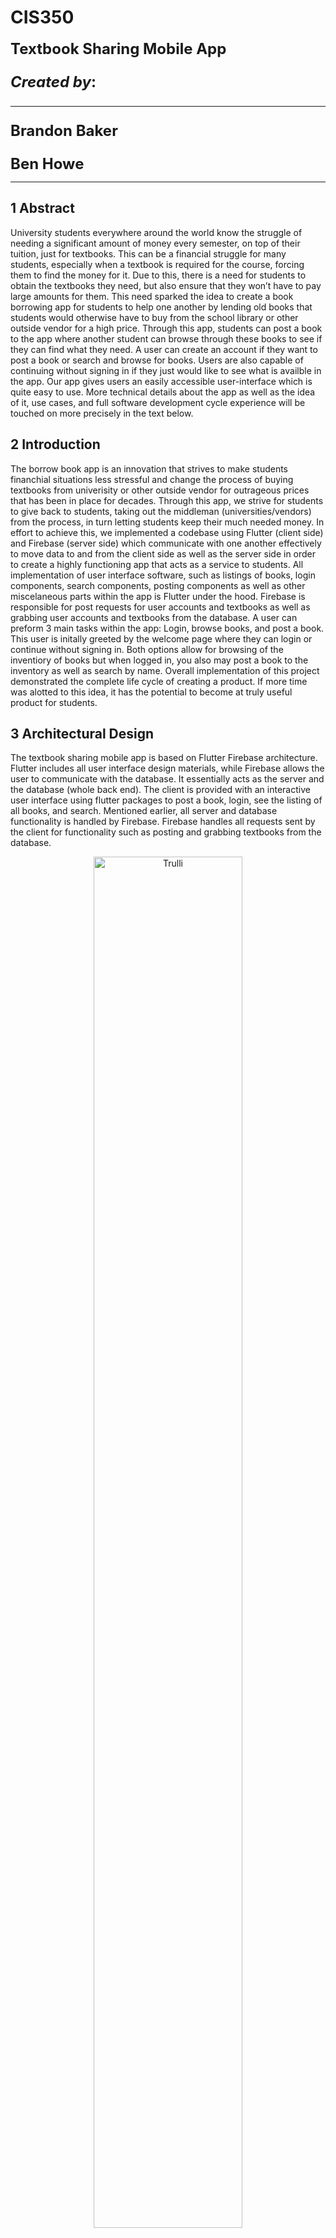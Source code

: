 # CIS350

<font size="5"><b>Textbook Sharing Mobile App

___Created by___:

-------------------------------------------------
Brandon Baker

Ben Howe</b></font>

-------------------------------------------------

## 1 Abstract
University students everywhere around the world know the struggle of needing a significant amount of money every semester, on top of their tuition, just for textbooks. This can be a financial struggle for many students, especially when a textbook is required for the course, forcing them to find the money for it. Due to this, there is a need for students to obtain the textbooks they need, but also ensure that they won’t have to pay large amounts for them. This need sparked the idea to create a book borrowing app for students to help one another by lending old books that students would otherwise have to buy from the school library or other outside vendor for a high price. Through this app, students can post a book to the app where another student can browse through these books to see if they can find what they need. A user can create an account if they want to post a book or search and browse for books. Users are also capable of continuing without signing in if they just would like to see what is availble in the app. Our app gives users an easily accessible user-interface which is quite easy to use. More technical details about the app as well as  the idea of it, use cases, and full software development cycle experience will be touched on more precisely in the text below.

## 2 Introduction
The borrow book app is an innovation that strives to make students financhial situations less stressful and change the process of buying textbooks from univerisity or other outside vendor for outrageous prices that has been in place for decades. Through this app, we strive for students to give back to students, taking out the middleman (universities/vendors) from the process, in turn letting students keep their much needed money. In effort to achieve this, we implemented a codebase using Flutter (client side) and Firebase (server side) which communicate with one another effectively to move data to and from the client side as well as the server side in order to create a highly functioning app that acts as a service to students. All implementation of user interface software, such as listings of books, login components, search components, posting components as well as other miscelaneous parts within the app is Flutter under the hood. Firebase is responsible for post requests for user accounts and textbooks as well as grabbing user accounts and textbooks from the database. A user can preform 3 main tasks within the app: Login, browse books, and post a book. This user is initally greeted by the welcome page where they can login or continue without signing in. Both options allow for browsing of the inventiory of books but when logged in, you also may post a book to the inventory as well as search by name. Overall implementation of this project demonstrated the complete life cycle of creating a product. If more time was alotted to this idea, it has the potential to become at truly useful product for students.

## 3 Architectural Design
The textbook sharing mobile app is based on Flutter Firebase architecture. Flutter includes all user interface design materials, while Firebase allows the user to communicate with the database. It essentially acts as the server and the database (whole back end). The client is provided with an interactive user interface using flutter packages to post a book, login, see the listing of all books, and search. Mentioned earlier, all server and database functionality is handled by Firebase. Firebase handles all requests sent by the client for functionality such as posting and grabbing textbooks from the database. 

<figure>
<p align="center">
<img src="https://github.com/howebe/CIS350Project/blob/main/Documentation/CIS350_Arch_Design.png" alt="Trulli"
style="width:75%">
<p align="center">Figure 1. User Interface to Server Design of Textbook Sharing App
</figcaption>
</p>
</figure>

<font size=4>___3.1 Class Diagram___

<font size=3>Figure 2 shows the class diagram for the book borrowing system. Each user will have a profile and a list of textbooks they are providing. Each textbook will have a user that owns it as well as a condition, type, and class it is used in. The profile and class will help filtering book search later on. The homepage class contains all the functionality of the system such as a user borrowing a textbook, a user viewing their profile, etc. There are many textbooks displayed on the homepage by default which will be shown in section 4.
  
<figure>
<p align="center">
<img src="https://github.com/howebe/CIS350Project/blob/main/CIS%20350-ClassDiagram.png" alt="Trulli"
style="width:75%">
<p align="center">Figure 2. Class Diagram for Borrowing Books
</figcaption>
</p>
</figure>

<font size=4> <b>3.2 Use Case Diagram</b>

<font size=3>Figure 3 shows the general use case for the textbook sharing mobile app. Inside the use case, the user can perform 3 tasks. The user can login to their account or create an account, they can browse the listing of books, and they can post a book. Login includes authentification because authentication must be done in order to gain extra app functionality. Once logged in, the user can search for the book that they are interested in. Also, the user can post a textbook to the listing after they have logged in.
  
<figure>
<p align="center">
<img src="https://github.com/howebe/CIS350Project/blob/main/Documentation/CIS350-%20Use%20Case%20Diagram.png" alt="Trulli"
style="width:60%">
<p align="center">Figure 3. Use Case Diagram for Browsing Books
</figcaption>
</p>
</figure>

<font size=4> <b>3.3 Sequence Diagram</b>

<font size=3>Figure 4 shows the sequence diagram for browsing books. The user starts by opening the app, then they will be directed to the welcome page. From the welcome page, they can either try to log in or view the general listing of all the textbooks. If the user successfully signs in or signs up, they will be directed to the home page where they will get added functionality of the app. They will be able to search for a specific book they are looking for. Once they are done searching for a book, they will be brought back to the home page, and logout when they are done. If the user doesn't want to log in and would like to see what books are available, they can see all the books displayed. Once done viewing the general book listing they will be brought back to the welcome page.

<figure>
<p align="center">
<img src="https://github.com/howebe/CIS350Project/blob/main/Documentation/CIS%20350-SequenceDiagram.png" alt="Trulli"
style="width:75%">
<p align="center">Figure 4. Sequence Diagram for Browsing Books
</figcaption>
</p>
</figure>

## 4 User Guide/Implementation
<font size=4>___4.1 Welcome Page___
  
<font size=3>When a user opens the mobile app, they are presented with a welcome screen that allows them to either navigate to view the overall listing of textbooks or login/signup for increased functionality. In order to access features of the mobile app, a user must have/make an account first. Additional functionality for signed in users includes posting a textbook, or searching through textbooks to find the right one for you. The user interface for the welcome page can be seen below in Figure 5.

<figure>
<p align="center">
<img src="https://github.com/howebe/CIS350Project/blob/main/Documentation/Screenshot_1670172782.png" alt="Trulli"
style="width:25%">
<p align="center">Figure 5. Welcome Screen
</figcaption>
</p>
</figure>

<font size=4>___4.2 General Listing___
  
<font size=3>If the user decides that they would like to view the total listing of textbooks without creating an account, they would navigate to this general listings page from the welcome page shown in figure 5. The page displays all the posted textbooks allowing the user to scroll through them. If the user sees a textbook they would like to borrow, they can then navigate back to the welcome page and go the other route towards signing in. The general listing of textbooks is shown below in Figure 6.

<figure>
<p align="center">
<img src="https://github.com/howebe/CIS350Project/blob/main/Documentation/Screenshot_1670172786.png" alt="Trulli"
style="width:25%">
<p align="center">Figure 6. General Textbook Listing
</figcaption>
</p>
</figure>

<font size=4>___4.3 Login___
  
<font size=3>Once the user decides they would like to login, either because they wanted a textbook they saw or they wanted to post a textbook, they would navigate to the authentification screens through a button on the wecome page. This button first shows the login screen for user that already have an account and would like to sign in. If the user doesn't have an account they can navigate to the register option shown in the top right of Figure 7. To register or sign in, the user must verify their email address as well as the password associated with their account. When signing up, the user must use a valid email and password otherwise they will be asked to change their information. The user interface for signing in/up can be seen below in Figure 7.

<figure>
<p align="center">
<img src="https://github.com/howebe/CIS350Project/blob/main/Documentation/Screenshot_1670172792.png" alt="Trulli"
style="width:25%">
<img src="https://github.com/howebe/CIS350Project/blob/main/Documentation/Screenshot_1670172794.png" alt="Trulli"
style="width:25%">
<p align="center">Figure 7. Authenitification Screens
</figcaption>
</p>
</figure>

<font size=4>___4.4 Home Page___
  
<font size=3>When the user has successfully logged in, they will be automatically directed to their home page. The home page consists of two options, posting a book, or searching for a book. When the user is ready to log out of their account, they can click the logout button in the top right to return to the welcome page. The user interface for a users home page can be seen below in Figure 8.
<figure>
<p align="center">
<img src="https://github.com/howebe/CIS350Project/blob/main/Documentation/Screenshot_1670172813.png" alt="Trulli"
style="width:25%">
<p align="center">Figure 8. User's Home Page
</figcaption>
</p>
</figure>

<font size=4>___4.5 Post Textbook___
  
<font size=3>If the user has a textbook they would like to post to the app, they can navigate to the post textbook screen in the user's home page. This screen has two text fields, one for the name of the book, and another for the book's description. Once the user is ready to post their textbook, they can click the post a new book button below, or if they decide they wanted to cancel posting a book they can navigate back to their home page. The user interface for posting a book is shown below in Figure 9.
<figure>
<p align="center">
<img src="https://github.com/howebe/CIS350Project/blob/main/Documentation/Screenshot_1670172930.png" alt="Trulli"
style="width:25%">
<p align="center">Figure 8. Screen to Post a Book
</figcaption>
</p>
</figure>

<font size=4>___4.6 Search Books___
  
<font size=3>If the user wants a specific textbook, they can navigate to search textbooks through their home page. When the user first enters this page, they will see a listing of all the books by default. Once they are ready to search for a specific book, they click on the top bar to the left of the search icon. The user then can search for a book by the name of the textbook. Just like the general listing of books before sign in, the user can scroll through all books found to find the book they are looking for. The search automatically updates as the user types. When finished, they can navigate back to their home page through the arrow in the top left. The user interface for searching for a book can be found below in Figure 10.
<figure>
<p align="center">
<img src="https://github.com/howebe/CIS350Project/blob/main/Documentation/Screenshot_1670172951.png" alt="Trulli"
style="width:25%">
<p align="center">Figure 8. Search Books
</figcaption>
</p>
</figure>
